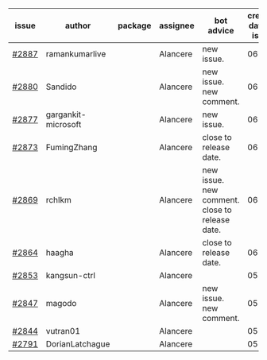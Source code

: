 | issue | author | package | assignee | bot advice | created date of issue | target release date | date from target |
| ------ | ------ | ------ | ------ | ------ | ------ | ------ | :-----: |
| [#2887](https://github.com/Azure/sdk-release-request/issues/2887) | ramankumarlive |  | Alancere | new issue. | 06-04 | 06-30 |  |
| [#2880](https://github.com/Azure/sdk-release-request/issues/2880) | Sandido |  | Alancere | new issue. new comment. | 06-03 | 06-13 |  |
| [#2877](https://github.com/Azure/sdk-release-request/issues/2877) | gargankit-microsoft |  | Alancere | new issue. | 06-03 | 06-30 |  |
| [#2873](https://github.com/Azure/sdk-release-request/issues/2873) | FumingZhang |  | Alancere | close to release date.  | 06-02 | 06-08 | 2 |
| [#2869](https://github.com/Azure/sdk-release-request/issues/2869) | rchlkm |  | Alancere | new issue. new comment. close to release date.  | 06-01 | 06-08 | 2 |
| [#2864](https://github.com/Azure/sdk-release-request/issues/2864) | haagha |  | Alancere | close to release date.  | 06-01 | 06-03 | -2 |
| [#2853](https://github.com/Azure/sdk-release-request/issues/2853) | kangsun-ctrl |  | Alancere |  | 05-31 | 06-02 |  |
| [#2847](https://github.com/Azure/sdk-release-request/issues/2847) | magodo |  | Alancere | new issue. new comment. | 05-27 | 06-13 |  |
| [#2844](https://github.com/Azure/sdk-release-request/issues/2844) | vutran01 |  | Alancere |  | 05-26 | 06-09 |  |
| [#2791](https://github.com/Azure/sdk-release-request/issues/2791) | DorianLatchague |  | Alancere |  | 05-12 | 05-16 |  |
